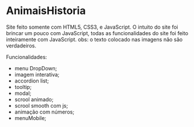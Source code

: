 # AnimaisHistoria
Site feito somente com HTML5, CSS3, e JavaScript.
O intuito do site foi brincar um pouco com JavaScript, todas as funcionalidades do site foi feito inteiramente com JavaScript.
obs: o texto colocado nas imagens não são verdadeiros.

Funcionalidades:

- menu DropDown;
- imagem interativa;
- accordion list;
- tooltip;
- modal;
- scrool animado;
- scrool smooth com js;
- animação com números;
- menuMobile;

